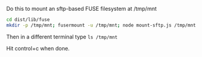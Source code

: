 Do this to mount an sftp\-based FUSE filesystem at /tmp/mnt

```sh
cd dist/lib/fuse
mkdir -p /tmp/mnt; fusermount -u /tmp/mnt; node mount-sftp.js /tmp/mnt
```

Then in a different terminal type `ls /tmp/mnt` 

Hit control\+c when done.
